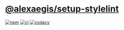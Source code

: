# [@alexaegis/setup-stylelint](https://github.com/AlexAegis/js-tooling/tree/master/packages/setup-stylelint)

[![npm](https://img.shields.io/npm/v/@alexaegis/setup-stylelint/latest)](https://www.npmjs.com/package/@alexaegis/setup-stylelint)
[![ci](https://github.com/AlexAegis/js-tooling/actions/workflows/cicd.yml/badge.svg)](https://github.com/AlexAegis/js-tooling/actions/workflows/cicd.yml)
[![codacy](https://app.codacy.com/project/badge/Grade/7939332dc9454dc1b0529e720ff902e6)](https://www.codacy.com/gh/AlexAegis/js-tooling/dashboard?utm_source=github.com&utm_medium=referral&utm_content=AlexAegis/js-tooling&utm_campaign=Badge_Grade)
